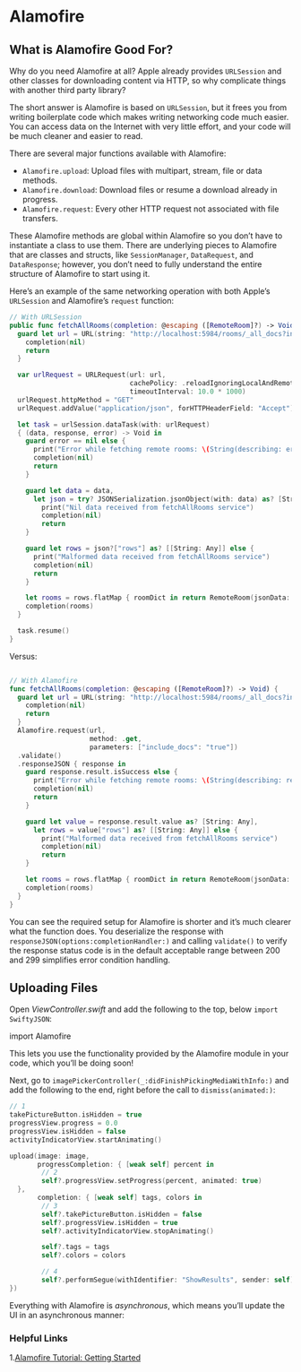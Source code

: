 
# Alamofire


## What is Alamofire Good For?

Why do you need Alamofire at all? Apple already provides `URLSession` and other classes for downloading content via HTTP, so why complicate things with another third party library?

The short answer is Alamofire is based on `URLSession`, but it frees you from writing boilerplate code which makes writing networking code much easier. You can access data on the Internet with very little effort, and your code will be much cleaner and easier to read.

There are several major functions available with Alamofire:

*   `Alamofire.upload`: Upload files with multipart, stream, file or data methods.
*   `Alamofire.download`: Download files or resume a download already in progress.
*   `Alamofire.request`: Every other HTTP request not associated with file transfers.

These Alamofire methods are global within Alamofire so you don’t have to instantiate a class to use them. There are underlying pieces to Alamofire that are classes and structs, like `SessionManager`, `DataRequest`, and `DataResponse`; however, you don’t need to fully understand the entire structure of Alamofire to start using it.

Here’s an example of the same networking operation with both Apple’s `URLSession` and Alamofire’s `request` function:

```swift
// With URLSession
public func fetchAllRooms(completion: @escaping ([RemoteRoom]?) -> Void) {
  guard let url = URL(string: "http://localhost:5984/rooms/_all_docs?include_docs=true") else {
    completion(nil)
    return
  }

  var urlRequest = URLRequest(url: url,
                              cachePolicy: .reloadIgnoringLocalAndRemoteCacheData,
                              timeoutInterval: 10.0 * 1000)
  urlRequest.httpMethod = "GET"
  urlRequest.addValue("application/json", forHTTPHeaderField: "Accept")

  let task = urlSession.dataTask(with: urlRequest)
  { (data, response, error) -> Void in
    guard error == nil else {
      print("Error while fetching remote rooms: \(String(describing: error)")
      completion(nil)
      return
    }

    guard let data = data,
      let json = try? JSONSerialization.jsonObject(with: data) as? [String: Any] else {
        print("Nil data received from fetchAllRooms service")
        completion(nil)
        return
    }

    guard let rows = json?["rows"] as? [[String: Any]] else {
      print("Malformed data received from fetchAllRooms service")
      completion(nil)
      return
    }

    let rooms = rows.flatMap { roomDict in return RemoteRoom(jsonData: roomDict) }
    completion(rooms)
  }

  task.resume()
}
```


Versus:

```swift

// With Alamofire
func fetchAllRooms(completion: @escaping ([RemoteRoom]?) -> Void) {
  guard let url = URL(string: "http://localhost:5984/rooms/_all_docs?include_docs=true") else {
    completion(nil)
    return
  }
  Alamofire.request(url,
                    method: .get,
                    parameters: ["include_docs": "true"])
  .validate()
  .responseJSON { response in
    guard response.result.isSuccess else {
      print("Error while fetching remote rooms: \(String(describing: response.result.error)")
      completion(nil)
      return
    }

    guard let value = response.result.value as? [String: Any],
      let rows = value["rows"] as? [[String: Any]] else {
        print("Malformed data received from fetchAllRooms service")
        completion(nil)
        return
    }

    let rooms = rows.flatMap { roomDict in return RemoteRoom(jsonData: roomDict) }
    completion(rooms)
  }
}
```


You can see the required setup for Alamofire is shorter and it’s much clearer what the function does. You deserialize the response with `responseJSON(options:completionHandler:)` and calling `validate()` to verify the response status code is in the default acceptable range between 200 and 299 simplifies error condition handling.



## Uploading Files

Open _ViewController.swift_ and add the following to the top, below `import SwiftyJSON`:

import Alamofire

This lets you use the functionality provided by the Alamofire module in your code, which you’ll be doing soon!

Next, go to `imagePickerController(_:didFinishPickingMediaWithInfo:)` and add the following to the end, right before the call to `dismiss(animated:)`:


```swift
// 1
takePictureButton.isHidden = true
progressView.progress = 0.0
progressView.isHidden = false
activityIndicatorView.startAnimating()

upload(image: image,
       progressCompletion: { [weak self] percent in
        // 2
        self?.progressView.setProgress(percent, animated: true)
  },
       completion: { [weak self] tags, colors in
        // 3
        self?.takePictureButton.isHidden = false
        self?.progressView.isHidden = true
        self?.activityIndicatorView.stopAnimating()

        self?.tags = tags
        self?.colors = colors

        // 4
        self?.performSegue(withIdentifier: "ShowResults", sender: self)
})

```
Everything with Alamofire is _asynchronous_, which means you’ll update the UI in an asynchronous manner:




### Helpful Links

1.[Alamofire Tutorial: Getting Started](https://www.raywenderlich.com/188427/alamofire-tutorial-getting-started-3)



